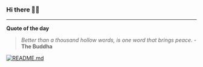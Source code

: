 ### Hi there 👋🏻


---

**Quote of the day**

> *Better than a thousand hollow words, is one word that brings peace.* - **The Buddha** 

[![README.md](https://github.com/marcolovazzano/marcolovazzano/actions/workflows/readme.yml/badge.svg?branch=main)](https://github.com/marcolovazzano/marcolovazzano/actions/workflows/readme.yml)
